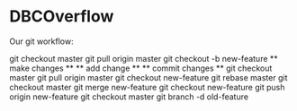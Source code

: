 # DBCOverflow

Our git workflow:

git checkout master
git pull origin master
git checkout -b new-feature
** make changes **
** add change **
** commit changes **
git checkout master
git pull origin master
git checkout new-feature
git rebase master
git checkout master
git merge new-feature
git checkout new-feature
git push origin new-feature
git checkout master
git branch -d old-feature
